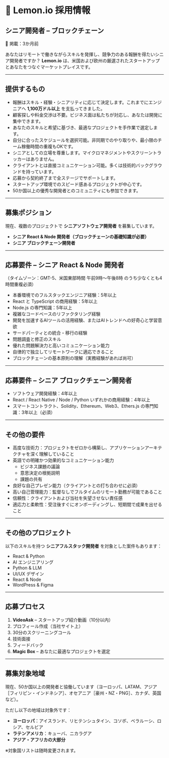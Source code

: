 # 🍋 Lemon.io 採用情報
## シニア開発者 – ブロックチェーン
📅 掲載：3か月前

あなたはリモートで働きながらスキルを発揮し、競争力のある報酬を得たいシニア開発者ですか？
**Lemon.io** は、米国および欧州の厳選されたスタートアップとあなたをつなぐマーケットプレイスです。

---

## 提供するもの

- 報酬はスキル・経験・シニアリティに応じて決定します。これまでにエンジニアへ **1,100万ドル以上** を支払ってきました。
- 顧客探しや料金交渉は不要。ビジネス面は私たちが対応し、あなたは開発に集中できます。
- あなたのスキルと希望に基づき、最適なプロジェクトを手作業で選定します。
- 自分に合ったスケジュールを選択可能。非同期でのやり取りや、最小限のチーム稼働時間の重複もOKです。
- シニアとしての立場を尊重します。マイクロマネジメントやスクリーントラッカーはありません。
- クライアントとは直接コミュニケーション可能。多くは技術的バックグラウンドを持っています。
- 応募から契約終了まで全ステージでサポートします。
- スタートアップ環境でのスピード感あるプロジェクトが中心です。
- 50か国以上の優秀な開発者とのコミュニティにも参加できます。

---

## 募集ポジション

現在、複数のプロジェクトで **シニアソフトウェア開発者** を募集しています。

- **シニア React & Node 開発者（ブロックチェーンの基礎知識が必要）**
- **シニア ブロックチェーン開発者**

---

## 応募要件 – シニア React & Node 開発者
（タイムゾーン：GMT-5、米国東部時間 午前9時〜午後8時 のうち少なくとも4時間重複必須）

- 本番環境でのフルスタックエンジニア経験：5年以上
- React と TypeScript の商用経験：5年以上
- Node.js の専門知識：5年以上
- 複雑なコードベースのリファクタリング経験
- 開発を加速するAIツールの活用経験、またはAIトレンドへの好奇心と学習意欲
- サードパーティとの統合・移行の経験
- 問題調査と修正のスキル
- 優れた問題解決力と高いコミュニケーション能力
- 自律的で独立してリモートワークに適応できること
- ブロックチェーンの基本原則の理解（実務経験があれば尚可）

---

## 応募要件 – シニア ブロックチェーン開発者

- ソフトウェア開発経験：4年以上
- React / React Native / Node / Python いずれかの商用経験：4年以上
- スマートコントラクト、Solidity、Ethereum、Web3、Ethers.js の専門知識：3年以上（必須）

---

## その他の要件

- 高度な技術力：プロジェクトをゼロから構築し、アプリケーションアーキテクチャを深く理解していること
- 英語での明確かつ効果的なコミュニケーション能力
  - ビジネス課題の議論
  - 意思決定の根拠説明
  - 課題の共有
- 良好な自己プレゼン能力（クライアントとの打ち合わせに必須）
- 高い自己管理能力：監督なしでフルタイムのリモート勤務が可能であること
- 信頼性：クライアントおよび当社を失望させない責任感
- 適応力と柔軟性：受注後すぐにオンボーディングし、短期間で成果を出せること

---

## その他のプロジェクト

以下のスキルを持つ **シニアフルスタック開発者** を対象とした案件もあります：

- React & Python
- AI エンジニアリング
- Python & LLM
- UI/UX デザイン
- React & Node
- WordPress & Figma

---

## 応募プロセス

1. **VideoAsk** – スタートアップ紹介動画（10分以内）
2. プロフィール作成（当社サイト上）
3. 30分のスクリーニングコール
4. 技術面接
5. フィードバック
6. **Magic Box** – あなたに最適なプロジェクトを選定

---

## 募集対象地域

現在、50か国以上の開発者と協働しています（ヨーロッパ、LATAM、アジア［フィリピン・インドネシア］、オセアニア［豪州・NZ・PNG］、カナダ、英国など）。

ただし以下の地域は対象外です：

- **ヨーロッパ**：アイスランド、リヒテンシュタイン、コソボ、ベラルーシ、ロシア、セルビア
- **ラテンアメリカ**：キューバ、ニカラグア
- **アジア・アフリカの大部分**

※対象国リストは随時変更されます。

